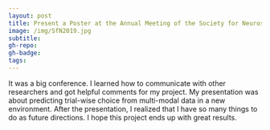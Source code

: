 ```yaml
---
layout: post
title: Present a Poster at the Annual Meeting of the Society for Neuroscience
image: /img/SfN2019.jpg
subtitle:
gh-repo:
gh-badge:
tags:
---
```

It was a big conference. I learned how to communicate with other researchers and got helpful comments for my project.
My presentation was about predicting trial-wise choice from multi-modal data in a new environment. After the presentation, I realized that I have so many things to do as future directions. I hope this project ends up with great results.

